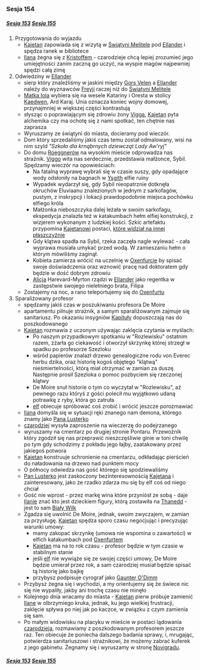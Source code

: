 ### Sesja 154

##### [Sesja 153](#sesja-153) [Sesja 155](#sesja-155)

1. Przygotowania do wyjazdu
    - [Kajetan](#g_kajetan) zapowiada się z wizytą w [Świątyni Melitele](#l_smelitele) pod [Ellander](#l_ellander) i spędza ranek w bibliotece
    - [Ilana](#g_ilana) żegna się z [Kristoffem](#p_kristoff) - czarodzieje chcą lepiej zrozumieć jego umiejętności zanim zaczną go uczyć, na wyspie magów najpewniej spędzi całą zimę
2. Odwiedziny w [Ellander](#l_ellander)
    - sierp który znaleźliśmy w jaskini między [Gors Velen](#l_gors_velen) a [Ellander](#l_ellander) należy do wyznawców [Freyji](#r_freyja) raczej niż do [Świątyni Melitele](#l_smelitele)
    - [Matka Iola](#p_matka_iola) wybiera się na wesele Katariny i Oresta w stolicy [Kaedwen](#l_kaedwen), Ard Karaj. Unia oznacza koniec wojny domowej, przynajmniej w większej części kontrastują
    - słysząc o poprawiającym się zdrowiu żony [Vigga](#p_viggo_regner), [Kajetan](#g_kajetan) pyta alchemika czy ma ochotę się z nami spotkać, ten chętnie nas zaprasza
    - Wyruszamy ze świątyni do miasta, docieramy pod wieczór.
    - Dom który sprzedaliśmy jakiś czas temu został odmalowany, wisi na nim szyld _"Szkoła dla krnąbrnych dziewcząt Lady Aw'ryj"_
    - Do domu [Roeggnerów](#p_roeggner) na wysokim mieście odprowadza nas strażnik. [Viggo](#p_viggo_regner) wita nas serdecznie, przedstawia małżonce, Sybil. Spędzamy wieczór na opowieściach:
        - Na fatalną wyprawę wybrali się w czasie suszy, gdy opadające wody odsłoniły na bagnach w [Ysgith](#l_ysgith) elfie ruiny
        - Wypadek wydarzył się, gdy Sybil nieopatrznie dotknęła okruchów Eluviaanu znalezionych w jednym z sarkofagów, pustym, z inskrypcji i lokacji prawdopodobnie miejsca pochówku elfiego króla
        - Małżonka nieboszczyka dalej leżała w swoim sarkofagu, ekspedycja znalazła też w katakumbach hełm elfiej konstrukcji, z wizjerem wykonanym z ludzkiej kości. Szkic artefaktu przypomina [Kajetanowi](#g_kajetan) postaci, [które widział na innej płaszczyźnie](#sesja-116)
        - Gdy klątwa spadła na Sybil, rzeka zaczęła nagle wylewać - cała wyprawa musiała umykać przed wodą. W zamieszaniu hełm o którym mówiliśmy zaginął.
        - Kobieta zamierza wrócić na uczelnię w [Oxenfurcie](#l_oxenfurt) by spisać swoje doświadczenia oraz wznowić pracę nad doktoratem gdy będzie w dość dobrym zdrowiu
        - [Alicja](#p_alicja_harevard) Harevard-Myrton rządzi w [Ellander](#l_ellander) jako regentka w zastępstwie swojego nieletniego brata, Filipa
    - Zostajemy na noc, a rano teleportujemy się do [Oxenfurtu](#l_oxenfurt)
3. Sparaliżowany profesor
    - spędzamy jakiś czas w poszukiwaniu profesora De Moire
    - apartamentu pilnuje strażnik, a samym sparaliżowanym zajmuje się sanitariusz. Po okazaniu insygniów [Kapituły](#r_kapitula) dopuszczają nas do poszkodowanego
    - [Kajetan](#g_kajetan) rozmawia z uczonym używając zaklęcia czytania w myślach:
        - Po naszym przypadkowym spotkaniu w "Rozlewisku" ostatnim razem, zżarła go ciekawość i otworzył skrzynkę której strzegł w spadku po profesorze Szezloku
        - wśród papierów znalazł drzewo genealogiczne rodu von Everec herbu dzika, oraz historię kogoś objętego "klątwą" nieśmiertelności, którą miał otrzymać w zamian za duszę. Następnie prosił Szezloka o pomoc pozbyciem się rzeczonej klątwy
        - De Moire snuł historie o tym co wyczytał w "Rozlewisku", aż pewnego razu któryś z gości polecił mu wyjątkowo udaną potrawkę z ryby, która go zatruła
        - [elf](#g_kajetan) obiecuje spróbować coś zrobić i wrócić jeszcze porozmawiać
    - [Ilana](#g_ilana) domyśla się w sytuacji ręki znanego nam demona, którego znamy jako [Pana Lusterko](#p_gaunter)
    - [czarodziej](#g_kajetan) wysyła zaproszenie na wieczerzę do podejrzanego
    - wyruszamy na cmentarz po drugiej stronie Pontaru. Przewoźnik który zgodził się nas przeprawić nieszczęśliwie ginie w toni chwilę po tym gdy schodzimy z pokładu jego łajby, zaatakowany przez jakiegoś potwora
    - [Kajetan](#g_kajetan) konstruuje schronienie na cmentarzu, odkładając pierścień do naładowania na drzewo nad punktem mocy
    - O północy odwiedza nas gość którego się spodziewaliśmy
    - [Pan Lusterko](#p_gaunter) jest zaskoczony bezinteresownością [Kajetana](#g_kajetan) i zainteresowany, jako że rzadko zdarza mu się by elf coś od niego chciał
    - Gość nie wprost - przez markę wina które przyniósł ze sobą - daje [Ilanie](#g_ilana) znać kto jest dzieckiem figury, którą zostawiła na [Thanedd](#l_wyspa_thanedd) - jest to sam [Biały Wilk](#p_geralt)
    - Zgadza się uwolnić De Moire, jednak, swoim zwyczajem, w zamian za przysługę. [Kajetan](#g_kajetan) spędza sporo czasu negocjując i precyzując warunki umowy:
        - mamy zakopać skrzynkę (umowa nie wspomina o zawartości) w elfich katakumbach pod [Oxenfurtem](#l_oxenfurt)
        - [Kajetan](#g_kajetan) ma na to rok czasu - profesor będzie w tym czasie w stabilnym stanie
        - jeśli [elf](#g_kajetan) nie wywiąże się ze swojej części umowy, De Moire będzie umierał przez rok, a sam czarodziej musiał będzie spisać tą historię jako bajkę
        - przybysz podpisuje cyrograf jako [Gaunter O'Dimm](#p_gaunter)
    - Przybysz żegna się i wychodzi, a my orientujemy się że świece nic się nie wypaliły, jakby ani trochę czasu nie minęło
    - Kolejnego dnia wracamy do miasta - [Kajetan](#g_kajetan) pierw próbuje zamienić [Ilanę](#g_ilana) w olbrzymiego kruka, jednak, ku jego wielkiej frustracji, zaklęcie spływa po niej jak po kaczce, w związku z czym zamienia się sam.
    - Po małym widowisku na placyku w mieście w postaci lądowania [czarodzieja](#g_kajetan), rozmawiamy z poszkodowanym profesorem jeszcze raz. Ten obiecuje że poniecha dalszego badania sprawy, i, mrugając, potwierdza sanitariuszowi i strażnikowi, że możemy zabrać kuferek z jego gabinetu. Żegnamy się i wyruszamy w stronę [Novigradu](#l_novigrad).

##### [Sesja 153](#sesja-153) [Sesja 155](#sesja-155)
